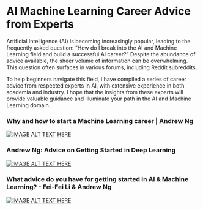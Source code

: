 # AI Machine Learning Career Advice from Experts

Artificial Intelligence (AI) is becoming increasingly popular, leading to the frequently asked question: “How do I break into the AI and Machine Learning field and build a successful AI career?” Despite the abundance of advice available, the sheer volume of information can be overwhelming. This question often surfaces in various forums, including Reddit subreddits.

To help beginners navigate this field, I have compiled a series of career advice from respected experts in AI, with extensive experience in both academia and industry. I hope that the insights from these experts will provide valuable guidance and illuminate your path in the AI and Machine Learning domain.

 ### Why and how to start a Machine Learning career | Andrew Ng 
[![IMAGE ALT TEXT HERE](https://img.youtube.com/vi/uLL6RZhoj3o/0.jpg)](https://youtu.be/uLL6RZhoj3o)

 ### Andrew Ng: Advice on Getting Started in Deep Learning 
[![IMAGE ALT TEXT HERE](https://img.youtube.com/vi/1k37OcjH7BM/0.jpg)](https://youtu.be/1k37OcjH7BM)

### What advice do you have for getting started in AI & Machine Learning? - Fei-Fei Li & Andrew Ng
[![IMAGE ALT TEXT HERE](https://img.youtube.com/vi/cxJi15eXWJU/0.jpg)](https://youtu.be/cxJi15eXWJU)
